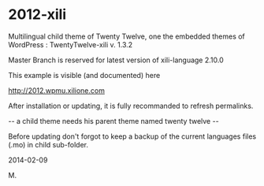 2012-xili
=========

Multilingual child theme of Twenty Twelve, one the embedded themes of WordPress : TwentyTwelve-xili v. 1.3.2

Master Branch is reserved for latest version of xili-language 2.10.0

This example is visible (and documented) here

http://2012.wpmu.xilione.com

After installation or updating, it is fully recommanded to refresh permalinks.

-- a child theme needs his parent theme named twenty twelve --

Before updating don't forgot to keep a backup of the current languages files (.mo) in child sub-folder.

2014-02-09

M.
